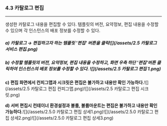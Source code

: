 ### 4.3 카탈로그 편집

---

생성한 카탈로그 내용을 편집할 수 있다. 템플릿의 버전, 요약정보, 편집 내용을 수정할 수 있으며 각 인스턴스의 배포 정보를 수정할 수 있다.

##### a\) 카탈로그 → 편집하고자 하는 템플릿 '편집' 버튼을 클릭![](/assets/2.5 카탈로그 서비스 편집.png)

##### b\) 수정할 템플릿의 버전, 요약정보, 편집 내용을 수정하고, 화면 우측 하단 '편집'버튼 클릭하여 인스턴스의 배포 정보를 수정할 수 있다. ![](/assets/2.5 카탈로그 편집 1.png)

**c\) 편집 화면에서 컨피그맵과 시크릿은 편집은 불가하고 내용만 확인 가능하다.**![](/assets/2.5 카탈로그 편집 컨피그맵.png)![](/assets/2.5 카탈로그 편집 시크릿.png)

**d\) 서버 편집시 컨테이너 환경설정과 볼륨, 볼륨마운트는 편집은 불가하고 내용만 확인 가능하다.**![](/assets/2.5.0 카탈로그 편집 상세1.png)![](/assets/2.5.0 카탈로그 편집 상세2.png)![](/assets/2.5.0 카탈로그 편집 상세3.png)

